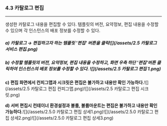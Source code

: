 ### 4.3 카탈로그 편집

---

생성한 카탈로그 내용을 편집할 수 있다. 템플릿의 버전, 요약정보, 편집 내용을 수정할 수 있으며 각 인스턴스의 배포 정보를 수정할 수 있다.

##### a\) 카탈로그 → 편집하고자 하는 템플릿 '편집' 버튼을 클릭![](/assets/2.5 카탈로그 서비스 편집.png)

##### b\) 수정할 템플릿의 버전, 요약정보, 편집 내용을 수정하고, 화면 우측 하단 '편집'버튼 클릭하여 인스턴스의 배포 정보를 수정할 수 있다. ![](/assets/2.5 카탈로그 편집 1.png)

**c\) 편집 화면에서 컨피그맵과 시크릿은 편집은 불가하고 내용만 확인 가능하다.**![](/assets/2.5 카탈로그 편집 컨피그맵.png)![](/assets/2.5 카탈로그 편집 시크릿.png)

**d\) 서버 편집시 컨테이너 환경설정과 볼륨, 볼륨마운트는 편집은 불가하고 내용만 확인 가능하다.**![](/assets/2.5.0 카탈로그 편집 상세1.png)![](/assets/2.5.0 카탈로그 편집 상세2.png)![](/assets/2.5.0 카탈로그 편집 상세3.png)

